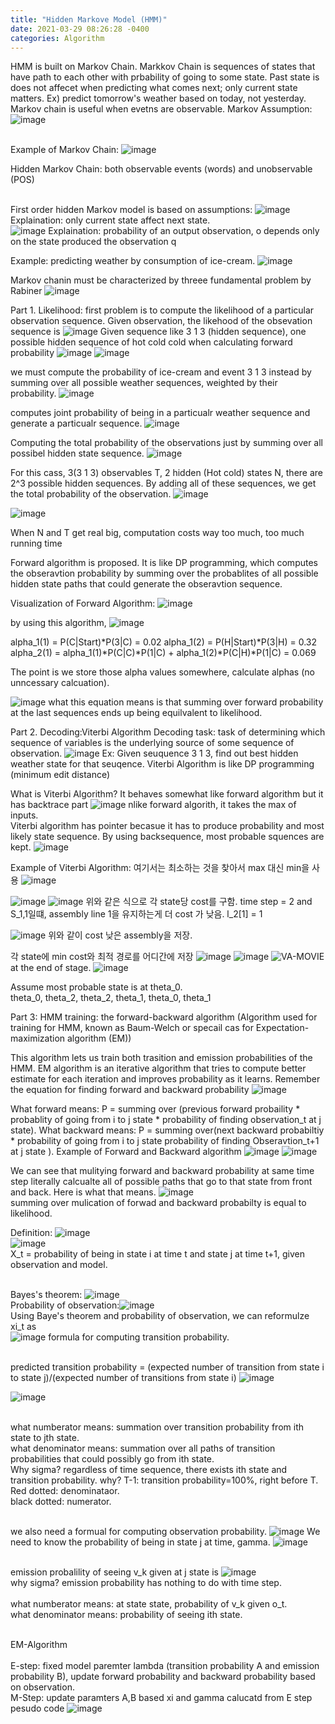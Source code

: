 ```yaml
---
title: "Hidden Markove Model (HMM)"
date: 2021-03-29 08:26:28 -0400
categories: Algorithm
---
```


HMM is built on Markov Chain.  Markkov Chain is sequences of states that have path to each other with prbability of going to some state.  Past state is does not affecet when predicting what comes next; only current state matters.  Ex)  predict tomorrow's weather based on today, not yesterday.  
Markov chain is useful when evetns are observable.
Markov Assumption: ![image](https://user-images.githubusercontent.com/36841216/112824671-cbf94480-90c5-11eb-9143-a580e6245d18.png)

<br/>Example of Markov Chain:  ![image](https://user-images.githubusercontent.com/36841216/112824769-e501f580-90c5-11eb-9704-8ab74cea9b68.png)

Hidden Markov Chain: both observable events (words) and unobservable (POS)

<br/>First order hidden Markov model is based on assumptions:
![image](https://user-images.githubusercontent.com/36841216/112825096-4de96d80-90c6-11eb-8834-796a43ad6173.png)
Explaination: only current state affect next state.
<br/>
![image](https://user-images.githubusercontent.com/36841216/112825105-52158b00-90c6-11eb-8a78-bbf72498b9c4.png)
Explaination: probability of an output observation, o depends only on the state produced the observation q

Example:  predicting weather by consumption of ice-cream.
![image](https://user-images.githubusercontent.com/36841216/112826035-7160e800-90c7-11eb-8505-7da72661f180.png)

Markov chanin must be characterized by threee fundamental problem by Rabiner
![image](https://user-images.githubusercontent.com/36841216/112825612-f39cdc80-90c6-11eb-8626-c1e40d553d3f.png)

Part 1. Likelihood:  first problem is to compute the likelihood of a particular observation sequence. 
Given observation, the likehood of the obsevation sequence is  ![image](https://user-images.githubusercontent.com/36841216/112826908-9570f900-90c8-11eb-9fdf-02cee651d0c4.png)
Given sequence like 3 1 3 (hidden sequence), one possible hidden sequence of hot cold cold when calculating forward probability
![image](https://user-images.githubusercontent.com/36841216/112827037-c2251080-90c8-11eb-81af-ee8f8856d3a9.png)
![image](https://user-images.githubusercontent.com/36841216/112827061-ce10d280-90c8-11eb-8ad3-4115e5c39aa7.png)

we must compute the probability of ice-cream and event 3 1 3 instead by summing over all possible weather sequences, weighted by their probability.
![image](https://user-images.githubusercontent.com/36841216/112827314-221bb700-90c9-11eb-9af8-6aa68378b0ee.png)

computes joint probability of being in a particualr weather sequence and generate a particualr sequence.
![image](https://user-images.githubusercontent.com/36841216/112827340-2c3db580-90c9-11eb-8e3c-29bdc3ce4c89.png)

Computing the total probability of the observations just by summing over all possibel hidden state sequence.
![image](https://user-images.githubusercontent.com/36841216/112827684-a3734980-90c9-11eb-890a-75f638fbec29.png)

For this cass, 3(3 1 3) observables T, 2 hidden (Hot cold) states N, there are 2^3 possible hidden sequences.  By adding all of these sequences, we get the total probability of the observation.
![image](https://user-images.githubusercontent.com/36841216/112829050-863f7a80-90cb-11eb-9cb5-74330c2b4a55.png)

![image](https://user-images.githubusercontent.com/36841216/112827900-efbe8980-90c9-11eb-9a92-1593d945affc.png)

When N and T get real big, computation costs way too much, too much running time

Forward algorithm is proposed.  It is like DP programming, which computes the obseravtion probability by summing over the probablites of all possible hidden state paths that could generate the obseravtion sequence.  

Visualization of Forward Algorithm:
![image](https://user-images.githubusercontent.com/36841216/112829527-344b2480-90cc-11eb-8363-917d1c63cfe9.png)

by using this algorithm, ![image](https://user-images.githubusercontent.com/36841216/112829899-c3583c80-90cc-11eb-8496-63a08d87a63b.png)

alpha_1(1) = P(C|Start)*P(3|C) = 0.02
alpha_1(2) = P(H|Start)*P(3|H) = 0.32 
alpha_2(1) = alpha_1(1)*P(C|C)*P(1|C) + alpha_1(2)*P(C|H)*P(1|C) = 0.069  

The point is we store those alpha values somewhere, calculate alphas (no unncessary calcuation).

![image](https://user-images.githubusercontent.com/36841216/112831241-a1f85000-90ce-11eb-9d4f-89eccae1446a.png)
what this equation means is that summing over forward probability at the last sequences ends up being equilvalent to likelihood.



Part 2. Decoding:Viterbi Algorithm
Decoding task: task of determining which sequence of variables is the underlying source of some sequence of observation.
![image](https://user-images.githubusercontent.com/36841216/112831753-5db97f80-90cf-11eb-93ac-4dfe65fe80e7.png)
Ex: Given seuquence 3 1 3, find out best hidden weather state for that seuqence.
Viterbi Algorithm is like DP programming (minimum edit distance)

What is Viterbi Algorithm?
It behaves somewhat like forward algorithm but it has backtrace part
![image](https://user-images.githubusercontent.com/36841216/112835758-ac1d4d00-90d4-11eb-8739-048ac03d4f6a.png)
nlike forward algorith, it takes the max of inputs.  
Viterbi algorithm has pointer becasue it has to produce probability and most likely state sequence.  By using backsequence, most probable squences are kept.
![image](https://user-images.githubusercontent.com/36841216/112835722-9f005e00-90d4-11eb-84ec-a7d3718bed58.png)

Example of Viterbi Algorithm: 여기서는 최소하는 것을 찾아서 max 대신 min을 사용
![image](https://user-images.githubusercontent.com/36841216/112836069-12a26b00-90d5-11eb-81a6-c45ee865a2d3.png)

![image](https://user-images.githubusercontent.com/36841216/112836111-1e8e2d00-90d5-11eb-9b8d-9006aa89c7a5.png)
![image](https://user-images.githubusercontent.com/36841216/112836585-c277d880-90d5-11eb-8fe2-600b1372c55e.png)
위와 같은 식으로 각 state당 cost를 구함.  time step = 2 and S_1,1일떄, assembly line 1을 유지하는게 더 cost 가 낮음.
l_2[1] = 1

![image](https://user-images.githubusercontent.com/36841216/112836896-24384280-90d6-11eb-930b-34cd379eb1fb.png)
위와 같이 cost 낮은 assembly을 저장.

각 state에 min cost와 최적 경로를 어디간에 저장
![image](https://user-images.githubusercontent.com/36841216/112837187-87c27000-90d6-11eb-994a-cdd24cc43449.png)
![image](https://user-images.githubusercontent.com/36841216/112837201-8d1fba80-90d6-11eb-9813-aebfb4a9d120.png)
![VA-MOVIE](https://user-images.githubusercontent.com/36841216/112837582-08816c00-90d7-11eb-9363-b5d252b019c6.GIF)
at the end of stage.
![image](https://user-images.githubusercontent.com/36841216/112837712-2ea70c00-90d7-11eb-8e6b-db8daddf4017.png)

Assume most probable state is at theta_0.  
theta_0, theta_2, theta_2, theta_1, theta_0, theta_1 

Part 3: HMM training: the forward-backward algorithm (Algorithm used for training for HMM, known as Baum-Welch or specail cas for Expectation-maximization algorithm (EM))

This algorithm lets us train both trasition and emission probabilities of the HMM.
EM algorithm is an iterative algorithm that tries to compute better estimate for each iteration and improves probability as it learns.
Remember the equation for finding forward and backward probability
![image](https://user-images.githubusercontent.com/36841216/112934363-93f11080-915c-11eb-80c4-3f0a6fb2f070.png)

What forward means: 
P =  summing over (previous forward probaility * probablity of going from i to j state * probability of finding observation_t at j state).
What backward means: 
P = summing over(next backward probabiltiy * probability of going from i to j state probability of finding Obseravtion_t+1 at j state ).
Example of Forward and Backward algorithm
![image](https://user-images.githubusercontent.com/36841216/112935558-f814d400-915e-11eb-8fb3-f56a06a79bcd.png)
![image](https://user-images.githubusercontent.com/36841216/112935695-3a3e1580-915f-11eb-9dab-2c94299a0210.png)

We can see that mulitying forward and backward probability at same time step literally calcualte all of possible paths that go to that state from front and back. Here is what that means.
![image](https://user-images.githubusercontent.com/36841216/112935901-ae78b900-915f-11eb-896b-648f962aaf86.png)
<br/>summing over mulication of forwad and backward probabilty is equal to likelihood.

Definition: ![image](https://user-images.githubusercontent.com/36841216/112951967-e6d7c180-9176-11eb-9be6-f95af75e47e7.png)
<br/>![image](https://user-images.githubusercontent.com/36841216/112952133-21d9f500-9177-11eb-80e0-af7b661042e4.png)
<br/>X_t = probability of being in state i at time t and state j at time t+1, given observation and model.


<br/>Bayes's theorem:  ![image](https://user-images.githubusercontent.com/36841216/112950981-d7a44400-9175-11eb-9b03-0cf257e86d2f.png)
<br/>Probability of observation:![image](https://user-images.githubusercontent.com/36841216/112952343-58b00b00-9177-11eb-81df-2d5a61ecc9ab.png)
<br/>Using Baye's theorem and probability of observation, we can reformulze xi_t as 
<br/>![image](https://user-images.githubusercontent.com/36841216/112952479-7ed5ab00-9177-11eb-91cb-faf5b8204abc.png)
formula for computing transition probability.

<br/>predicted transition probability = (expected number of transition from state i to state j)/(expected number of transitions from state i)
![image](https://user-images.githubusercontent.com/36841216/112954802-b6dded80-9179-11eb-9399-bd1363a9e53a.png)

![image](https://user-images.githubusercontent.com/36841216/112956733-b7778380-917b-11eb-8b8d-4e09bbbdf56a.png)

<br/> what numberator means: summation over transition probability from ith state to jth state.
<br/> what denominator means: summation over all paths of transition probabilities that could possibly go from ith state.
<br/> Why sigma? regardless of time sequence, there exists ith state and transition probability. why? T-1: transition probability=100%, right before T. 
<br/>Red dotted: denominataor.
<br/>black dotted: numerator.

<br/> we also need a formual for computing observation probability.
![image](https://user-images.githubusercontent.com/36841216/112955334-45eb0580-917a-11eb-908a-75df8d5cf345.png)
We need to know the probability of being in state j at time, gamma.
![image](https://user-images.githubusercontent.com/36841216/112955942-e4776680-917a-11eb-8f13-ec632e3cd371.png)

<br/> emission probalility of seeing v_k given at j state is ![image](https://user-images.githubusercontent.com/36841216/112956191-27d1d500-917b-11eb-8663-6ab8fb221847.png)
<br/> why sigma? emission probability has nothing to do with time step.  
<br/> what numberator means: at state state, probability of v_k given o_t.
<br/> what denominator means: probability of seeing ith state.

<br/> EM-Algorithm  
<br/> E-step: fixed model paremter lambda (transition probability A and emission probability B), update forward probability and backward probability based on observation.
<br/> M-Step: update paramters A,B based xi and gamma calucatd from E step
<br/> pesudo code
![image](https://user-images.githubusercontent.com/36841216/112960364-4fc33780-917f-11eb-8b18-c60836b09344.png)


